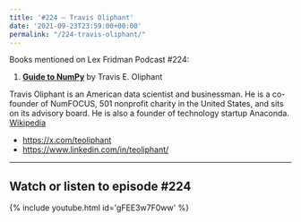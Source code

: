 ```yaml
---
title: '#224 – Travis Oliphant'
date: '2021-09-23T23:59:00+00:00'
permalink: "/224-travis-oliphant/"
---
```


Books mentioned on Lex Fridman Podcast #224:

1. <b><a href="https://amzn.to/3wqUY5p" target="_blank" rel="sponsored noopener noreferrer">Guide to NumPy</a></b> by Travis E. Oliphant

<!--more-->

Travis Oliphant is an American data scientist and businessman. He is a co-founder of NumFOCUS, 501 nonprofit charity in the United States, and sits on its advisory board. He is also a founder of technology startup Anaconda. <a href="https://en.wikipedia.org/wiki/Travis_Oliphant" target="_blank">Wikipedia</a>

- <a href="https://x.com/teoliphant" target="_blank">https://x.com/teoliphant</a>
- <a href="https://www.linkedin.com/in/teoliphant/" target="_blank">https://www.linkedin.com/in/teoliphant/</a>

- - - - - -

## Watch or listen to episode #224

{% include youtube.html id='gFEE3w7F0ww' %}